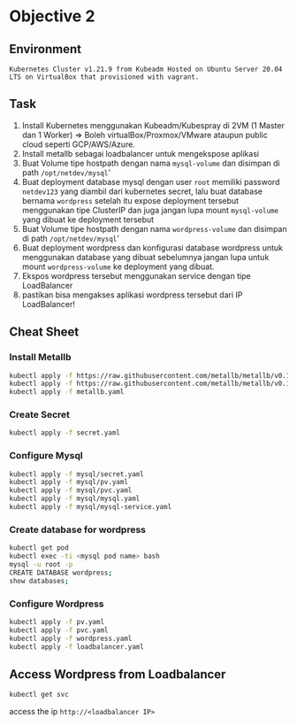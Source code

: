 # Objective 2

## Environment
```
Kubernetes Cluster v1.21.9 from Kubeadm Hosted on Ubuntu Server 20.04 LTS on VirtualBox that provisioned with vagrant.
```

## Task

1. Install Kubernetes menggunakan Kubeadm/Kubespray di 2VM (1 Master dan 1 Worker) => Boleh virtualBox/Proxmox/VMware ataupun public cloud seperti GCP/AWS/Azure.
2. Install metallb sebagai loadbalancer untuk mengekspose aplikasi
3. Buat Volume tipe hostpath dengan nama `mysql-volume` dan disimpan di path `/opt/netdev/mysql`'
4. Buat deployment database mysql dengan user `root` memiliki password `netdev123` yang diambil dari kubernetes secret, lalu buat database bernama `wordpress` setelah itu expose deployment tersebut menggunakan tipe ClusterIP dan juga jangan lupa mount `mysql-volume` yang dibuat ke deployment tersebut
5. Buat Volume tipe hostpath dengan nama `wordpress-volume` dan disimpan di path `/opt/netdev/mysql`'
6. Buat deployment wordpress dan konfigurasi database wordpress untuk menggunakan database yang dibuat sebelumnya jangan lupa untuk mount `wordpress-volume` ke deployment yang dibuat.
7. Ekspos wordpress tersebut menggunakan service dengan tipe LoadBalancer
8. pastikan bisa mengakses aplikasi wordpress tersebut dari IP LoadBalancer!


## Cheat Sheet

### Install Metallb
```bash
kubectl apply -f https://raw.githubusercontent.com/metallb/metallb/v0.11.0/manifests/namespace.yaml
kubectl apply -f https://raw.githubusercontent.com/metallb/metallb/v0.11.0/manifests/metallb.yaml
kubectl apply -f metallb.yaml
```

### Create Secret
```bash
kubectl apply -f secret.yaml
```
### Configure Mysql
```bash
kubectl apply -f mysql/secret.yaml
kubectl apply -f mysql/pv.yaml
kubectl apply -f mysql/pvc.yaml
kubectl apply -f mysql/mysql.yaml
kubectl apply -f mysql/mysql-service.yaml
```
### Create database for wordpress
```bash
kubectl get pod
kubectl exec -ti <mysql pod name> bash
mysql -u root -p
CREATE DATABASE wordpress;
show databases;
```

### Configure Wordpress
```bash
kubectl apply -f pv.yaml
kubectl apply -f pvc.yaml
kubectl apply -f wordpress.yaml
kubectl apply -f loadbalancer.yaml
```

## Access Wordpress from Loadbalancer 
```bash
kubectl get svc
```
access the ip `http://<loadbalancer IP>`